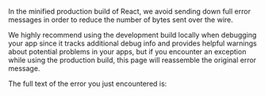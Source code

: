 
In the minified production build of React, we avoid sending down full error messages in order to reduce the number of bytes sent over the wire.


We highly recommend using the development build locally when debugging your app since it tracks additional debug info and provides helpful warnings about potential problems in your apps, but if you encounter an exception while using the production build, this page will reassemble the original error message.

The full text of the error you just encountered is:

